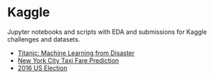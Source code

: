 # Kaggle
Jupyter notebooks and scripts with EDA and submissions for Kaggle challenges and datasets.

- [Titanic: Machine Learning from Disaster](https://www.kaggle.com/c/titanic)
- [New York City Taxi Fare Prediction](https://www.kaggle.com/c/new-york-city-taxi-fare-prediction) 
- [2016 US Election](https://www.kaggle.com/benhamner/2016-us-election/home)
